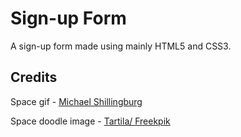 # Sign-up Form

A sign-up form made using mainly HTML5 and CSS3. 

## Credits
Space gif - [Michael Shillingburg](https://giphy.com/michaelshillingburg/)

Space doodle image - [Tartila/ Freekpik](http://www.freepik.com) 